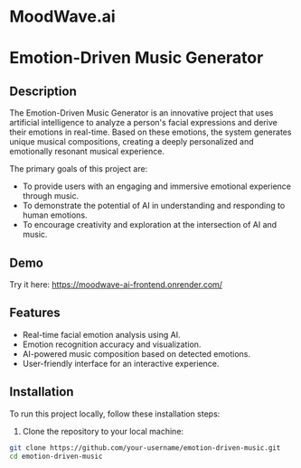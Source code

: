 # MoodWave.ai
# Emotion-Driven Music Generator

## Description

The Emotion-Driven Music Generator is an innovative project that uses artificial intelligence to analyze a person's facial expressions and derive their emotions in real-time. Based on these emotions, the system generates unique musical compositions, creating a deeply personalized and emotionally resonant musical experience.

The primary goals of this project are:
- To provide users with an engaging and immersive emotional experience through music.
- To demonstrate the potential of AI in understanding and responding to human emotions.
- To encourage creativity and exploration at the intersection of AI and music.

## Demo

Try it here: https://moodwave-ai-frontend.onrender.com/

## Features

- Real-time facial emotion analysis using AI.
- Emotion recognition accuracy and visualization.
- AI-powered music composition based on detected emotions.
- User-friendly interface for an interactive experience.

## Installation

To run this project locally, follow these installation steps:

1. Clone the repository to your local machine:

```bash
git clone https://github.com/your-username/emotion-driven-music.git
cd emotion-driven-music
